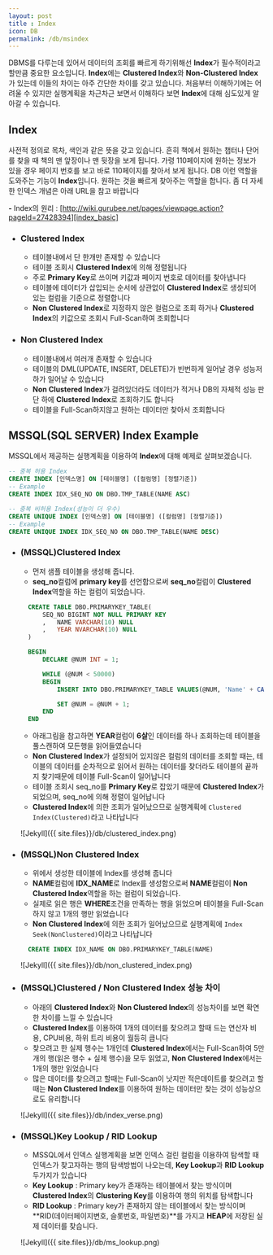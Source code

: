 ```yaml
---
layout: post
title : Index
icon: DB
permalink: /db/msindex
---
```


DBMS를 다루는데 있어서 데이터의 조회를 빠르게 하기위해선 **Index**가 필수적이라고 할만큼 중요한 요소입니다. **Index**에는 **Clustered Index**와 **Non-Clustered Index**가 있는데 이들의 차이는 아주 간단한 차이를 갖고 있습니다. 처음부터 이해하기에는 어려울 수 있지만 실행계획을 차근차근 보면서 이해하다 보면 **Index**에 대해 심도있게 알아갈 수 있습니다.

## Index

사전적 정의로 목차, 색인과 같은 뜻을 갖고 있습니다. 흔히 책에서 원하는 챕터나 단어를 찾을 때 책의 맨 앞장이나 맨 뒷장을 보게 됩니다. 가령 110페이지에 원하는 정보가 있을 경우 페이지 번호를 보고 바로 110페이지를 찾아서 보게 됩니다. DB 이런 역할을 도와주는 기능이 **Index**입니다. 원하는 것을 빠르게 찾아주는 역할을 합니다. 좀 더 자세한 인덱스 개념은 아래 URL을 참고 바랍니다

**\-** Index의 원리 : [http://wiki.gurubee.net/pages/viewpage.action?pageId=27428394][index_basic]  

- ### Clustered Index

  - 테이블내에서 단 한개만 존재할 수 있습니다
  - 테이블 조회시 **Clustered Index**에 의해 정렬됩니다
  - 주로 **Primary Key**로 쓰이며 키값과 페이지 번호로 데이터를 찾아냅니다
  - 테이블에 데이터가 삽입되는 순서에 상관없이 **Clustered Index**로 생성되어 있는 컬럼을 기준으로 정렬합니다
  - **Non Clustered Index**로 지정하지 않은 컬럼으로 조회 하거나 **Clustered Index**의 키값으로 조회시 Full-Scan하여 조회합니다

- ### Non Clustered Index

  - 테이블내에서 여러개 존재할 수 있습니다
  - 테이블의 DML(UPDATE, INSERT, DELETE)가 빈번하게 일어날 경우 성능저하가 일어날 수 있습니다
  - **Non Clustered Index**가 걸려있더라도 데이터가 적거나 DB의 자체적 성능 판단 하에 **Clustered Index**로 조회하기도 합니다
  - 테이블을 Full-Scan하지않고 원하는 데이터만 찾아서 조회합니다

## MSSQL(SQL SERVER) Index Example

MSSQL에서 제공하는 실행계획을 이용하여 **Index**에 대해 예제로 살펴보겠습니다.

```SQL
-- 중복 허용 Index
CREATE INDEX [인덱스명] ON [테이블명] ([컬럼명] [정렬기준])
-- Example
CREATE INDEX IDX_SEQ_NO ON DBO.TMP_TABLE(NAME ASC)

-- 중복 비허용 Index(성능이 더 우수)
CREATE UNIQUE INDEX [인덱스명] ON [테이블명] ([컬럼명] [정렬기준])
-- Example
CREATE UNIQUE INDEX IDX_SEQ_NO ON DBO.TMP_TABLE(NAME DESC)
```

- ### (MSSQL)Clustered Index

  - 먼저 샘플 테이블을 생성해 줍니다.
  - **seq_no**컬럼에 **primary key**를 선언함으로써 **seq_no**컬럼이 **Clustered Index**역할을 하는 컬럼이 되었습니다.

  ```SQL
    CREATE TABLE DBO.PRIMARYKEY_TABLE(
        SEQ_NO BIGINT NOT NULL PRIMARY KEY
        ,   NAME VARCHAR(10) NULL
        ,   YEAR NVARCHAR(10) NULL
    )

    BEGIN
        DECLARE @NUM INT = 1;

        WHILE (@NUM < 50000)
        BEGIN
            INSERT INTO DBO.PRIMARYKEY_TABLE VALUES(@NUM, 'Name' + CAST(@NUM AS VARCHAR(10)), CAST(@NUM AS VARCHAR(10)) + '살')

            SET @NUM = @NUM + 1;
        END
    END
  ```

  - 아래그림을 참고하면 **YEAR**컬럼이 **6살**인 데이터를 하나 조회하는데 테이블을 풀스캔하여 모든행을 읽어들였습니다
  - **Non Clustered Index**가 설정되어 있지않은 컬럼의 데이터를 조회할 때는, 테이블의 데이터를 순차적으로 읽어서 원하는 데이터를 찾더라도 테이블의 끝까지 찾기때문에 테이블 Full-Scan이 일어납니다
  - 테이블 조회시 seq_no를 **Primary Key**로 잡았기 때문에 **Clustered Index**가 되었으며, seq_no에 의해 정렬이 일어납니다
  - **Clustered Index**에 의한 조회가 일어났으므로 실행계획에 `Clustered Index(Clustered)`라고 나타납니다

  ![Jekyll]({{ site.files}}/db/clustered_index.png)

- ### (MSSQL)Non Clustered Index

  - 위에서 생성한 테이블에 Index를 생성해 줍니다
  - **NAME**컬럼에 **IDX_NAME**로 Index를 생성함으로써 **NAME**컬럼이 **Non Clustered Index**역할을 하는 컬럼이 되었습니다.
  - 실제로 읽은 행은 **WHERE**조건을 만족하는 행을 읽었으며 테이블을 Full-Scan하지 않고 1개의 행만 읽었습니다
  - **Non Clustered Index**에 의한 조회가 일어났으므로 실행계획에 `Index Seek(NonClustered)`이라고 나타납니다

  ```SQL
    CREATE INDEX IDX_NAME ON DBO.PRIMARYKEY_TABLE(NAME)
  ```

  ![Jekyll]({{ site.files}}/db/non_clustered_index.png)

- ### (MSSQL)Clustered / Non Clustered Index 성능 차이

  - 아래의 **Clustered Index**와 **Non Clustered Index**의 성능차이를 보면 확연한 차이를 느낄 수 있습니다
  - **Clustered Index**를 이용하여 1개의 데이터를 찾으려고 할때 드는 연산자 비용, CPU비용, 하위 트리 비용이 월등히 큽니다
  - 찾으려고 한 실제 행수는 1개인데 **Clustered Index**에서는 Full-Scan하여 5만개의 행(읽은 행수 + 실제 행수)을 모두 읽었고, **Non Clustered Index**에서는 1개의 행만 읽었습니다
  - 많은 데이터를 찾으려고 할때는 Full-Scan이 낫지만 적은데이트를 찾으려고 할때는 **Non Clustered Index**를 이용하여 원하는 데이터만 찾는 것이 성능상으로도 유리합니다

  ![Jekyll]({{ site.files}}/db/index_verse.png)

- ### (MSSQL)Key Lookup / RID Lookup

  - MSSQL에서 인덱스 실행계획을 보면 인덱스 걸린 컬럼을 이용하여 탐색할 때 인덱스가 찾고자하는 행의 탐색방법이 나오는데, **Key Lookup**과 **RID Lookup**두가지가 있습니다
  - **Key Lookup** : Primary key가 존재하는 테이블에서 찾는 방식이며 **Clustered Index**의 **Clustering Key**를 이용하여 행의 위치를 탐색합니다
  - **RID Lookup** : Primary key가 존재하지 않는 테이블에서 찾는 방식이며 **RID(데이터페이지변호, 슬롯번호, 파일번호)**를 가지고 **HEAP**에 저장된 실제 데이터를 찾습니다.

  ![Jekyll]({{ site.files}}/db/ms_lookup.png)

[index_basic]: http://wiki.gurubee.net/pages/viewpage.action?pageId=27428394
